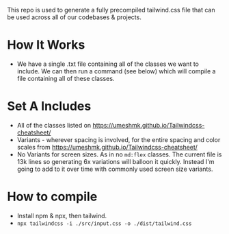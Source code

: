 
This repo is used to generate a fully precompiled tailwind.css file that can be used across all of our codebases & projects. 

# How It Works
- We have a single .txt file containing all of the classes we want to include. We can then run a command (see below) which will compile a file containing all of these classes.

# Set A Includes
- All of the classes listed on https://umeshmk.github.io/Tailwindcss-cheatsheet/
- Variants - wherever spacing is involved, for the entire spacing and color scales from https://umeshmk.github.io/Tailwindcss-cheatsheet/
- No Variants for screen sizes. As in no `md:flex` classes. The current file is 13k lines so generating 6x variations will balloon it quickly. Instead I'm going to add to it over time with commonly used screen size variants.

# How to compile
- Install npm & npx, then tailwind.
- `npx tailwindcss -i ./src/input.css -o ./dist/tailwind.css`